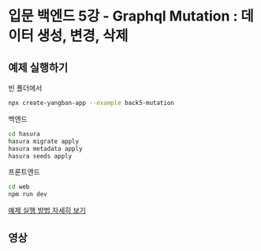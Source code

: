 # 입문 백엔드 5강 - Graphql Mutation : 데이터 생성, 변경, 삭제

## 예제 실행하기

빈 폴더에서
```bash
npx create-yangban-app --example back5-mutation
```
백엔드
```bash
cd hasura
hasura migrate apply
hasura metadata apply
hasura seeds apply
```
프론트엔드
```bash
cd web
npm run dev
```
[예제 실행 방법 자세히 보기](https://github.com/YangbanCoding/yangban-beginner/blob/main/docs/back-practice.MD)

## 영상
